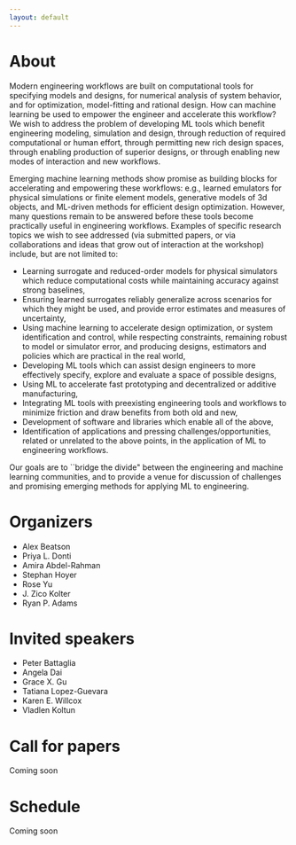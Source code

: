 ```yaml
---
layout: default
---
```


# About

Modern engineering workflows are built on computational tools for specifying models and designs, 
for numerical analysis of system behavior, and for optimization, model-fitting and rational design. 
How can machine learning be used to empower the engineer and accelerate this workflow? 
We wish to address the problem of developing ML tools which benefit engineering modeling, simulation and design, 
through reduction of required computational or human effort, through permitting new rich design spaces, 
through enabling production of superior designs, or through enabling new modes of interaction and new workflows. 

Emerging machine learning methods show promise as building blocks for accelerating and empowering these workflows: 
e.g., learned emulators for physical simulations or finite element models, 
generative models of 3d objects, 
and ML-driven methods for efficient design optimization. 
However, many questions remain to be answered before these tools become practically useful in engineering workflows. 
Examples of specific research topics we wish to see addressed (via submitted papers, or via collaborations and ideas that grow out of interaction at the workshop) include, but are not limited to:
- Learning surrogate and reduced-order models for physical simulators which reduce computational costs while maintaining accuracy against strong baselines,
- Ensuring learned surrogates reliably generalize across scenarios for which they might be used, and provide error estimates and measures of uncertainty,
- Using machine learning to accelerate design optimization, or system identification and control, while respecting constraints, remaining robust to model or simulator error, and producing designs, estimators and policies which are practical in the real world,
- Developing ML tools which can assist design engineers to more effectively specify, explore and evaluate a space of possible designs,
- Using ML to accelerate fast prototyping and decentralized or additive manufacturing,
- Integrating ML tools with preexisting engineering tools and workflows to minimize friction and draw benefits from both old and new,
- Development of software and libraries which enable all of the above,
- Identification of applications and pressing challenges/opportunities, related or unrelated to the above points, in the application of ML to engineering workflows.

Our goals are to ``bridge the divide" between the engineering and machine learning communities, and to provide a venue for discussion of challenges and promising emerging methods for applying ML to engineering.


# Organizers
- Alex Beatson
- Priya L. Donti
- Amira Abdel-Rahman
- Stephan Hoyer
- Rose Yu
- J. Zico Kolter
- Ryan P. Adams

# Invited speakers
- Peter Battaglia
- Angela Dai
- Grace X. Gu
- Tatiana Lopez-Guevara
- Karen E. Willcox
- Vladlen Koltun

# Call for papers
Coming soon

# Schedule
Coming soon
